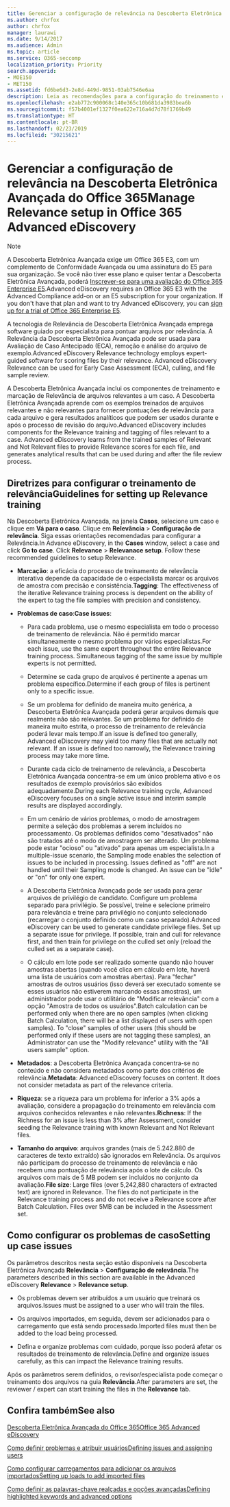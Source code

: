 ```yaml
---
title: Gerenciar a configuração de relevância na Descoberta Eletrônica Avançada do Office 365
ms.author: chrfox
author: chrfox
manager: laurawi
ms.date: 9/14/2017
ms.audience: Admin
ms.topic: article
ms.service: O365-seccomp
localization_priority: Priority
search.appverid:
- MOE150
- MET150
ms.assetid: fd6be6d3-2e8d-449d-9851-03ab7546e6aa
description: Leia as recomendações para a configuração do treinamento em relevância na Descoberta Eletrônica Avançada do Office 365 para classificar arquivos por relevância e gerar resultados analíticos.
ms.openlocfilehash: e2ab772c900068c140e365c10b681da3983bea6b
ms.sourcegitcommit: f57b4001ef1327f0ea622e716a4d7d78f1769b49
ms.translationtype: HT
ms.contentlocale: pt-BR
ms.lasthandoff: 02/23/2019
ms.locfileid: "30215621"
---
```

# <a name="manage-relevance-setup-in-office-365-advanced-ediscovery"></a><span data-ttu-id="4507a-103">Gerenciar a configuração de relevância na Descoberta Eletrônica Avançada do Office 365</span><span class="sxs-lookup"><span data-stu-id="4507a-103">Manage Relevance setup in Office 365 Advanced eDiscovery</span></span>

> [!NOTE]
> <span data-ttu-id="4507a-p101">A Descoberta Eletrônica Avançada exige um Office 365 E3, com um complemento de Conformidade Avançada ou uma assinatura do E5 para sua organização. Se você não tiver esse plano e quiser tentar a Descoberta Eletrônica Avançada, poderá [Inscrever-se para uma avaliação do Office 365 Enterprise E5](https://go.microsoft.com/fwlink/p/?LinkID=698279).</span><span class="sxs-lookup"><span data-stu-id="4507a-p101">Advanced eDiscovery requires an Office 365 E3 with the Advanced Compliance add-on or an E5 subscription for your organization. If you don't have that plan and want to try Advanced eDiscovery, you can [sign up for a trial of Office 365 Enterprise E5](https://go.microsoft.com/fwlink/p/?LinkID=698279).</span></span> 
  
 <span data-ttu-id="4507a-p102">A tecnologia de Relevância de Descoberta Eletrônica Avançada emprega software guiado por especialista para pontuar arquivos por relevância. A Relevância da Descoberta Eletrônica Avançada pode ser usada para Avaliação de Caso Antecipado (ECA), remoção e análise do arquivo de exemplo.</span><span class="sxs-lookup"><span data-stu-id="4507a-p102">Advanced eDiscovery Relevance technology employs expert-guided software for scoring files by their relevance. Advanced eDiscovery Relevance can be used for Early Case Assessment (ECA), culling, and file sample review.</span></span> 
  
 <span data-ttu-id="4507a-p103">A Descoberta Eletrônica Avançada inclui os componentes de treinamento e marcação de Relevância de arquivos relevantes a um caso. A Descoberta Eletrônica Avançada aprende com os exemplos treinados de arquivos relevantes e não relevantes para fornecer pontuações de relevância para cada arquivo e gera resultados analíticos que podem ser usados durante e após o processo de revisão do arquivo.</span><span class="sxs-lookup"><span data-stu-id="4507a-p103">Advanced eDiscovery includes components for the Relevance training and tagging of files relevant to a case. Advanced eDiscovery learns from the trained samples of Relevant and Not Relevant files to provide Relevance scores for each file, and generates analytical results that can be used during and after the file review process.</span></span> 
  
## <a name="guidelines-for-setting-up-relevance-training"></a><span data-ttu-id="4507a-110">Diretrizes para configurar o treinamento de relevância</span><span class="sxs-lookup"><span data-stu-id="4507a-110">Guidelines for setting up Relevance training</span></span>

 <span data-ttu-id="4507a-p104">Na Descoberta Eletrônica Avançada, na janela **Casos**, selecione um caso e clique em **Vá para o caso**. Clique em **Relevância** \> **Configuração de relevância**. Siga essas orientações recomendadas para configurar a Relevância.</span><span class="sxs-lookup"><span data-stu-id="4507a-p104">In Advance eDiscovery, in the **Cases** window, select a case and click **Go to case**. Click **Relevance** \> **Relevanace setup**. Follow these recommended guidelines to setup Relevance.</span></span> 
  
- <span data-ttu-id="4507a-114">**Marcação**: a eficácia do processo de treinamento de relevância interativa depende da capacidade de o especialista marcar os arquivos de amostra com precisão e consistência.</span><span class="sxs-lookup"><span data-stu-id="4507a-114">**Tagging**: The effectiveness of the iterative Relevance training process is dependent on the ability of the expert to tag the file samples with precision and consistency.</span></span>
    
- <span data-ttu-id="4507a-115">**Problemas de caso**:</span><span class="sxs-lookup"><span data-stu-id="4507a-115">**Case issues**:</span></span> 
    
  - <span data-ttu-id="4507a-p105">Para cada problema, use o mesmo especialista em todo o processo de treinamento de relevância. Não é permitido marcar simultaneamente o mesmo problema por vários especialistas.</span><span class="sxs-lookup"><span data-stu-id="4507a-p105">For each issue, use the same expert throughout the entire Relevance training process. Simultaneous tagging of the same issue by multiple experts is not permitted.</span></span>
    
  - <span data-ttu-id="4507a-118">Determine se cada grupo de arquivos é pertinente a apenas um problema específico.</span><span class="sxs-lookup"><span data-stu-id="4507a-118">Determine if each group of files is pertinent only to a specific issue.</span></span> 
    
  - <span data-ttu-id="4507a-p106">Se um problema for definido de maneira muito genérica, a Descoberta Eletrônica Avançada poderá gerar arquivos demais que realmente não são relevantes. Se um problema for definido de maneira muito estrita, o processo de treinamento de relevância poderá levar mais tempo.</span><span class="sxs-lookup"><span data-stu-id="4507a-p106">If an issue is defined too generally, Advanced eDiscovery may yield too many files that are actually not relevant. If an issue is defined too narrowly, the Relevance training process may take more time.</span></span> 
    
  - <span data-ttu-id="4507a-121">Durante cada ciclo de treinamento de relevância, a Descoberta Eletrônica Avançada concentra-se em um único problema ativo e os resultados de exemplo provisórios são exibidos adequadamente.</span><span class="sxs-lookup"><span data-stu-id="4507a-121">During each Relevance training cycle, Advanced eDiscovery focuses on a single active issue and interim sample results are displayed accordingly.</span></span>
    
  - <span data-ttu-id="4507a-p107">Em um cenário de vários problemas, o modo de amostragem permite a seleção dos problemas a serem incluídos no processamento. Os problemas definidos como "desativados" não são tratados até o modo de amostragem ser alterado. Um problema pode estar "ocioso" ou "ativado" para apenas um especialista.</span><span class="sxs-lookup"><span data-stu-id="4507a-p107">In a multiple-issue scenario, the Sampling mode enables the selection of issues to be included in processing. Issues defined as "off" are not handled until their Sampling mode is changed. An issue can be "idle" or "on" for only one expert.</span></span>
    
  -  <span data-ttu-id="4507a-p108">A Descoberta Eletrônica Avançada pode ser usada para gerar arquivos de privilégio de candidato. Configure um problema separado para privilégio. Se possível, treine e selecione primeiro para relevância e treine para privilégio no conjunto selecionado (recarregar o conjunto definido como um caso separado).</span><span class="sxs-lookup"><span data-stu-id="4507a-p108">Advanced eDiscovery can be used to generate candidate privilege files. Set up a separate issue for privilege. If possible, train and cull for relevance first, and then train for privilege on the culled set only (reload the culled set as a separate case).</span></span> 
    
  - <span data-ttu-id="4507a-p109">O cálculo em lote pode ser realizado somente quando não houver amostras abertas (quando você clica em cálculo em lote, haverá uma lista de usuários com amostras abertas). Para "fechar" amostras de outros usuários (isso deverá ser executado somente se esses usuários não estiverem marcando essas amostras), um administrador pode usar o utilitário de "Modificar relevância" com a opção "Amostra de todos os usuários".</span><span class="sxs-lookup"><span data-stu-id="4507a-p109">Batch calculation can be performed only when there are no open samples (when clicking Batch Calculation, there will be a list displayed of users with open samples). To "close" samples of other users (this should be performed only if these users are not tagging these samples), an Administrator can use the "Modify relevance" utility with the "All users sample" option.</span></span>
    
- <span data-ttu-id="4507a-p110">**Metadados**: a Descoberta Eletrônica Avançada concentra-se no conteúdo e não considera metadados como parte dos critérios de relevância.</span><span class="sxs-lookup"><span data-stu-id="4507a-p110">**Metadata**: Advanced eDiscovery focuses on content. It does not consider metadata as part of the relevance criteria.</span></span> 
    
- <span data-ttu-id="4507a-132">**Riqueza**: se a riqueza para um problema for inferior a 3% após a avaliação, considere a propagação do treinamento em relevância com arquivos conhecidos relevantes e não relevantes.</span><span class="sxs-lookup"><span data-stu-id="4507a-132">**Richness**: If the Richness for an issue is less than 3% after Assessment, consider seeding the Relevance training with known Relevant and Not Relevant files.</span></span>
    
- <span data-ttu-id="4507a-p111">**Tamanho do arquivo**: arquivos grandes (mais de 5.242.880 de caracteres de texto extraído) são ignorados em Relevância. Os arquivos não participam do processo de treinamento de relevância e não recebem uma pontuação de relevância após o lote de cálculo. Os arquivos com mais de 5 MB podem ser incluídos no conjunto da avaliação.</span><span class="sxs-lookup"><span data-stu-id="4507a-p111">**File size**: Large files (over 5,242,880 characters of extracted text) are ignored in Relevance. The files do not participate in the Relevance training process and do not receive a Relevance score after Batch Calculation. Files over 5MB can be included in the Assessment set.</span></span>
    
## <a name="setting-up-case-issues"></a><span data-ttu-id="4507a-136">Como configurar os problemas de caso</span><span class="sxs-lookup"><span data-stu-id="4507a-136">Setting up case issues</span></span>

<span data-ttu-id="4507a-137">Os parâmetros descritos nesta seção estão disponíveis na Descoberta Eletrônica Avançada **Relevância** \> **Configuração de relevância**.</span><span class="sxs-lookup"><span data-stu-id="4507a-137">The parameters described in this section are available in the Advanced eDiscovery **Relevance** \> **Relevance setup**.</span></span> 
  
- <span data-ttu-id="4507a-138">Os problemas devem ser atribuídos a um usuário que treinará os arquivos.</span><span class="sxs-lookup"><span data-stu-id="4507a-138">Issues must be assigned to a user who will train the files.</span></span>
    
- <span data-ttu-id="4507a-139">Os arquivos importados, em seguida, devem ser adicionados para o carregamento que está sendo processado.</span><span class="sxs-lookup"><span data-stu-id="4507a-139">Imported files must then be added to the load being processed.</span></span>
    
- <span data-ttu-id="4507a-140">Defina e organize problemas com cuidado, porque isso poderá afetar os resultados de treinamento de relevância.</span><span class="sxs-lookup"><span data-stu-id="4507a-140">Define and organize issues carefully, as this can impact the Relevance training results.</span></span>
    
<span data-ttu-id="4507a-141">Após os parâmetros serem definidos, o revisor/especialista pode começar o treinamento dos arquivos na guia **Relevância**.</span><span class="sxs-lookup"><span data-stu-id="4507a-141">After parameters are set, the reviewer / expert can start training the files in the **Relevance** tab.</span></span> 
  
## <a name="see-also"></a><span data-ttu-id="4507a-142">Confira também</span><span class="sxs-lookup"><span data-stu-id="4507a-142">See also</span></span>

[<span data-ttu-id="4507a-143">Descoberta Eletrônica Avançada do Office 365</span><span class="sxs-lookup"><span data-stu-id="4507a-143">Office 365 Advanced eDiscovery</span></span>](office-365-advanced-ediscovery.md)
  
[<span data-ttu-id="4507a-144">Como definir problemas e atribuir usuários</span><span class="sxs-lookup"><span data-stu-id="4507a-144">Defining issues and assigning users</span></span>](define-issues-and-assign-users.md)
  
[<span data-ttu-id="4507a-145">Como configurar carregamentos para adicionar os arquivos importados</span><span class="sxs-lookup"><span data-stu-id="4507a-145">Setting up loads to add imported files</span></span>](set-up-loads-to-add-imported-files.md)
  
[<span data-ttu-id="4507a-146">Como definir as palavras-chave realçadas e opções avançadas</span><span class="sxs-lookup"><span data-stu-id="4507a-146">Defining highlighted keywords and advanced options</span></span>](define-highlighted-keywords-and-advanced-options.md)

